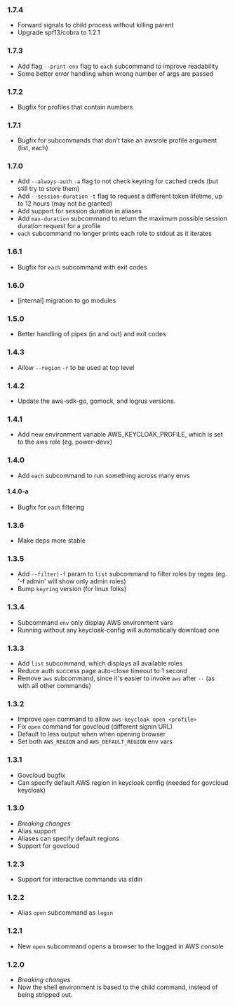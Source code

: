 ### 1.7.4
* Forward signals to child process without killing parent
* Upgrade spf13/cobra to 1.2.1

### 1.7.3
* Add flag `--print-env` flag to `each` subcommand to improve readability
* Some better error handling when wrong number of args are passed

### 1.7.2
* Bugfix for profiles that contain numbers

### 1.7.1
* Bugfix for subcommands that don't take an awsrole profile argument (list, each)

### 1.7.0
* Add `--always-auth` `-a` flag to not check keyring for cached creds (but still try to store them)
* Add `--session-duration` `-t` flag to request a different token lifetime, up to 12 hours (may not be granted)
* Add support for session duration in aliases
* Add `max-duration` subcommand to return the maximum possible session duration request for a profile
* `each` subcommand no longer prints each role to stdout as it iterates

### 1.6.1
* Bugfix for `each` subcommand with exit codes

### 1.6.0
* [internal] migration to go modules

### 1.5.0
* Better handling of pipes (in and out) and exit codes

### 1.4.3
* Allow `--region` `-r` to be used at top level

### 1.4.2
* Update the aws-sdk-go, gomock, and logrus versions.

### 1.4.1
* Add new environment variable AWS_KEYCLOAK_PROFILE, which is set to the aws role (eg. power-devx)

### 1.4.0
* Add `each` subcommand to run something across many envs
#### 1.4.0-a
* Bugfix for `each` filtering

### 1.3.6
* Make deps more stable

### 1.3.5
* Add `--filter|-f` param to `list` subcommand to filter roles by regex (eg. '-f admin' will show only admin roles)
* Bump `keyring` version (for linux folks)

### 1.3.4
* Subcommand `env` only display AWS environment vars
* Running without any keycloak-config will automatically download one

### 1.3.3
* Add `list` subcommand, which displays all available roles
* Reduce auth success page auto-close timeout to 1 second
* Remove `aws` subcommand, since it's easier to invoke `aws` after `--` (as with all other commands)

### 1.3.2
* Improve `open` command to allow `aws-keycloak open <profile>`
* Fix `open` command for govcloud (different signin URL)
* Default to less output when when opening browser
* Set both `AWS_REGION` and `AWS_DEFAULT_REGION` env vars

### 1.3.1
* Govcloud bugfix
* Can specify default AWS region in keycloak config (needed for govcloud keycloak)

### 1.3.0
* *Breaking changes*
* Alias support
* Aliases can specify default regions
* Support for govcloud

### 1.2.3
* Support for interactive commands via stdin

### 1.2.2
* Alias `open` subcommand as `login`

### 1.2.1
* New `open` subcommand opens a browser to the logged in AWS console

### 1.2.0
* *Breaking changes*
* Now the shell environment is based to the child command, instead of being stripped out.
